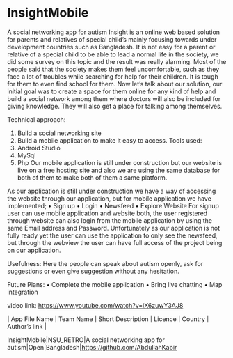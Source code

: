 # InsightMobile
A social networking app for autism
Insight is an online web based solution for parents and relatives of special child’s mainly focusing towards under development countries such as Bangladesh. It is not easy for a parent or relative of a special child to be able to lead a normal life in the society, we did some survey on this topic and the result was really alarming. Most of the people said that the society makes them feel uncomfortable, such as they face a lot of troubles while searching for help for their children. It is tough for them to even find school for them.
Now let’s talk about our solution, our initial goal was to create a space for them online for any kind of help and build a social network among them where doctors will also be included for giving knowledge. They will also get a place for talking among themselves.

Technical approach:
1.	Build a social networking site
2.	Build a mobile application to make it easy to access.
Tools used:
1.	Android Studio
2.	MySql
3.	Php
Our mobile application is still under construction but our website is live on a free hosting site and also we are using the same database for both of them to make both of them a same platform.

As our application is still under construction we have a way of accessing the website through our application, but for mobile application we have implemented;
•	Sign up
•	Login
•	Newsfeed
•	Explore Website
For signup user can use mobile application and website both, the user registered through website can also login from the mobile application by using the same Email address and Password. Unfortunately as our application is not fully ready yet the user can use the application to only see the newsfeed, but through the webview the user can have full access of the project being on our application.

Usefulness:
Here the people can speak about autism openly, ask for suggestions or even give suggestion without any hesitation.  

Future Plans:
•	Complete the mobile application
•	Bring live chatting
•	Map integration
 



video link: https://www.youtube.com/watch?v=lX6zuwY3AJ8

| App File Name | Team Name | Short Description | Licence | Country | Author’s link |

InsightMobile|NSU_RETRO|A social networking app for autism|Open|Bangladesh|https://github.com/AbdullahKabir

